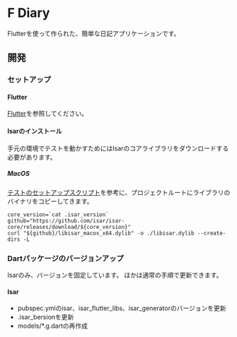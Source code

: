 # F Diary
Flutterを使って作られた、簡単な日記アプリケーションです。

## 開発
### セットアップ
#### Flutter
[Flutter](https://flutter.dev/)を参照してください。
#### Isarのインストール
手元の環境でテストを動かすためにはIsarのコアライブラリをダウンロードする必要があります。

##### MacOS
[テストのセットアップスクリプト](https://github.com/isar/isar/blob/main/packages/isar_test/tool/setup_tests.sh)を参考に、プロジェクトルートにライブラリのバイナリをコピーしてきます。

```console
core_version=`cat .isar_version`
github="https://github.com/isar/isar-core/releases/download/${core_version}"
curl "${github}/libisar_macos_x64.dylib" -o ./libisar.dylib --create-dirs -L
```

### Dartパッケージのバージョンアップ
Isarのみ、バージョンを固定しています。
ほかは通常の手順で更新できます。
#### Isar

- pubspec.ymlのisar、isar_flutter_libs、isar_generatorのバージョンを更新
- .isar_bersionを更新
- models/*.g.dartの再作成
